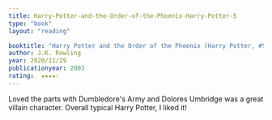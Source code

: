 ```yaml
---
title: Harry-Potter-and-the-Order-of-the-Phoenix-Harry-Potter-5
type: "book"
layout: "reading"

booktitle: "Harry Potter and the Order of the Phoenix (Harry Potter, #5)"
author: J.K. Rowling
year: 2020/11/29
publicationyear: 2003
rating:  ★★★★☆
---
```


Loved the parts with Dumbledore's Army and Dolores Umbridge was a great villain character. Overall typical Harry Potter, I liked it!
